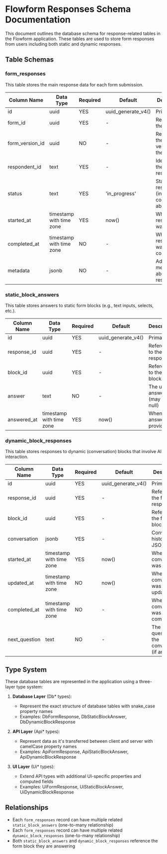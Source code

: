 # Flowform Responses Schema Documentation

This document outlines the database schema for response-related tables in the Flowform application. These tables are used to store form responses from users including both static and dynamic responses.

## Table Schemas

### form_responses

This table stores the main response data for each form submission.

| Column Name      | Data Type               | Required | Default           | Description                                      |
|------------------|-------------------------|----------|-------------------|--------------------------------------------------|
| id               | uuid                    | YES      | uuid_generate_v4() | Primary key                                      |
| form_id          | uuid                    | YES      | -                 | Reference to the form                            |
| form_version_id  | uuid                    | NO       | -                 | Reference to the specific version of the form    |
| respondent_id    | text                    | YES      | -                 | Identifier for the respondent                    |
| status           | text                    | YES      | 'in_progress'     | Status of the response (in_progress, completed, abandoned) |
| started_at       | timestamp with time zone | YES      | now()            | When the response was started                    |
| completed_at     | timestamp with time zone | NO       | -                 | When the response was completed                  |
| metadata         | jsonb                   | NO       | -                 | Additional metadata about the response           |

### static_block_answers

This table stores answers to static form blocks (e.g., text inputs, selects, etc.).

| Column Name      | Data Type               | Required | Default           | Description                                      |
|------------------|-------------------------|----------|-------------------|--------------------------------------------------|
| id               | uuid                    | YES      | uuid_generate_v4() | Primary key                                      |
| response_id      | uuid                    | YES      | -                 | Reference to the form response                   |
| block_id         | uuid                    | YES      | -                 | Reference to the form block                      |
| answer           | text                    | NO       | -                 | The user's answer (may be null)                  |
| answered_at      | timestamp with time zone | YES      | now()            | When the answer was provided                     |

### dynamic_block_responses

This table stores responses to dynamic (conversation) blocks that involve AI interaction.

| Column Name      | Data Type               | Required | Default           | Description                                      |
|------------------|-------------------------|----------|-------------------|--------------------------------------------------|
| id               | uuid                    | YES      | uuid_generate_v4() | Primary key                                      |
| response_id      | uuid                    | YES      | -                 | Reference to the form response                   |
| block_id         | uuid                    | YES      | -                 | Reference to the form block                      |
| conversation     | jsonb                   | YES      | -                 | Conversation history as JSON                     |
| started_at       | timestamp with time zone | YES      | now()            | When the conversation was started                |
| updated_at       | timestamp with time zone | NO       | now()            | When the conversation was last updated           |
| completed_at     | timestamp with time zone | NO       | -                 | When the conversation was completed              |
| next_question    | text                    | NO       | -                 | The next question in the conversation (if any)   |

## Type System

These database tables are represented in the application using a three-layer type system:

1. **Database Layer** (Db* types):
   - Represent the exact structure of database tables with snake_case property names
   - Examples: DbFormResponse, DbStaticBlockAnswer, DbDynamicBlockResponse

2. **API Layer** (Api* types):
   - Represent data as it's transferred between client and server with camelCase property names
   - Examples: ApiFormResponse, ApiStaticBlockAnswer, ApiDynamicBlockResponse

3. **UI Layer** (Ui* types):
   - Extend API types with additional UI-specific properties and computed fields
   - Examples: UiFormResponse, UiStaticBlockAnswer, UiDynamicBlockResponse

## Relationships

- Each `form_responses` record can have multiple related `static_block_answers` (one-to-many relationship)
- Each `form_responses` record can have multiple related `dynamic_block_responses` (one-to-many relationship)
- Both `static_block_answers` and `dynamic_block_responses` reference the form block they are answering
